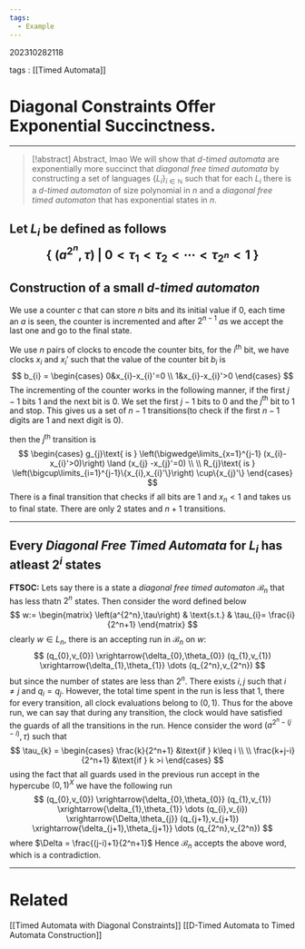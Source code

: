```yaml
---
tags:
  - Example
---
```


202310282118

tags : [[Timed Automata]]

#  Diagonal Constraints Offer Exponential Succinctness.
---
>[!abstract]  Abstract, lmao
>We will show that *d-timed automata* are exponentially more succinct that *diagonal free timed automata* by constructing a set of languages $\{L_{i}\}_{i\in \mathbb N}$  such that for each $L_i$ there is a *d-timed automaton* of size polynomial in $n$ and a *diagonal free timed automaton* that has exponential states in $n$.

Let $L_i$ be defined as follows
$$
\left\{\;\left(a^{2^n},\tau \right)\ |\ 0<\tau_{1}<\tau_{2}<\cdots<\tau_{2^n}<1\;\right\}
$$
---
## Construction of a small *d-timed automaton*
We use a counter $c$ that can store $n$ bits and its initial value if $0$, each time an $a$ is seen, the counter is incremented and after $2^{n-1}$ $a$s we accept the last one and go to the final state.

We use $n$ pairs of clocks to encode the counter bits, for the $i^\text{th}$ bit, we have clocks $x_i$ and $x_i'$ such that the value of the counter bit $b_i$ is
$$
b_{i} = 
\begin{cases}
0&x_{i}-x_{i}'=0 \\
1&x_{i}-x_{i}'>0
\end{cases}
$$
The incrementing of the counter works in the following manner, if the first $j-1$ bits $1$ and the next bit is $0$. We set the first $j-1$ bits to $0$ and the $j^{\text{th}}$ bit to $1$ and stop. This gives us a set of $n-1$ transitions(to check if the first $n-1$ digits are $1$ and next digit is $0$).

then the $j^\text{th}$ transition is 
$$
\begin{cases}
g_{j}\text{ is } \left(\bigwedge\limits_{x=1}^{j-1} (x_{i}-x_{i}'>0)\right) \land (x_{j} -x_{j}'=0) \\ \\
R_{j}\text{ is } \left(\bigcup\limits_{i=1}^{j-1}\{x_{i},x_{i}'\}\right) \cup\{x_{j}'\}
\end{cases}
$$
There is a final transition that checks if all bits are 1 and $x_{n}<1$ and takes us to final state. 
There are only $2$ states and $n+1$ transitions.

---
## Every *Diagonal Free Timed Automata* for $L_i$ has atleast $2^i$ states
**FTSOC:** 
Lets say there is a state a *diagonal free timed automaton* $\mathcal B_n$ that has less thatn $2^n$ states.
Then consider the word defined below
$$
w:=
\begin{matrix}
\left(a^{2^n},\tau\right) & \text{s.t.} & \tau_{i}= \frac{i}{2^n+1}
\end{matrix}
$$
clearly $w\in L_{n}$, there is an accepting run in $\mathcal B_n$ on $w$:
$$
(q_{0},v_{0})
\xrightarrow{\delta_{0},\theta_{0}}
(q_{1},v_{1})
\xrightarrow{\delta_{1},\theta_{1}}
\dots 
(q_{2^n},v_{2^n})
$$
but since the number of states are less than $2^n$. There exists $i, j$ such that $i\ne j$ and $q_i = q_j$. However, the total time spent in the run is less that $1$, there for every transition, all clock evaluations belong to $(0,1)$. Thus for the above run, we can say that during any transition, the clock would have satisfied the guards of all the transitions in the run. Hence consider the word $\left(a^{2^n -(j-i)},\tau\right)$ such that 
$$
\tau_{k} = 
\begin{cases}
\frac{k}{2^n+1} &\text{if } k\leq i \\ \\
\frac{k+j-i}{2^n+1} &\text{if } k >i
\end{cases}
$$
using the fact that all guards used in the previous run accept in the hypercube $(0,1)^X$ we have the following run
$$
(q_{0},v_{0})
\xrightarrow{\delta_{0},\theta_{0}}
(q_{1},v_{1})
\xrightarrow{\delta_{1},\theta_{1}}
\dots
(q_{i},v_{i})
\xrightarrow{\Delta,\theta_{j}}
(q_{j+1},v_{j+1})
\xrightarrow{\delta_{j+1},\theta_{j+1}}
\dots
(q_{2^n},v_{2^n})
$$
where $\Delta = \frac{(j-i)+1}{2^n+1}$
Hence $\mathcal B_n$ accepts the above word, which is a contradiction.

---
# Related
[[Timed Automata with Diagonal Constraints]]
[[D-Timed Automata to Timed Automata Construction]]